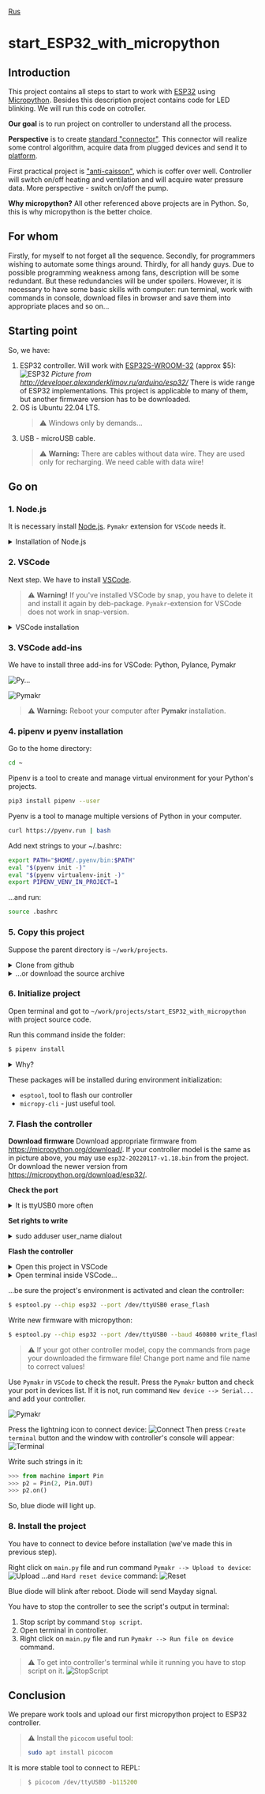 [Rus](README.ru.md)
# start_ESP32_with_micropython

## Introduction
This project contains all steps to start to work with [ESP32](https://www.espressif.com/en/products/socs/esp32)
using [Micropython](https://micropython.org/).
Besides this description project contains code for LED blinking. We will run this code on cotroller.

**Our goal** is to run project on controller to understand all the process.

**Perspective** is to create [standard "connector"](https://github.com/Vovaman/connectorESP). This connector will realize some
control algorithm, acquire data from plugged devices and send it to [platform](https://github.com/Vovaman/peresvet).

First practical project is ["anti-caisson"](https://github.com/Vovaman/wellCabin), which is coffer over well.
Controller will switch on/off heating and ventilation and will acquire water pressure data. More perspective - switch on/off the pump.

**Why micropython?** All other referenced above projects are in Python. So, this is why micropython is the better choice.

## For whom
Firstly, for myself to not forget all the sequence.
Secondly, for programmers wishing to automate some things around.
Thirdly, for all handy guys.
Due to possible programming weakness among fans, description will be some redundant. But these redundancies will be under spoilers.
However, it is necessary to have some basic skills with computer: run terminal, work with commands in console, download files in browser and save them into appropriate places and so on...

## Starting point
So, we have:

1. ESP32 controller.
   Will work with [ESP32S-WROOM-32](https://aliexpress.ru/item/1005002611857804.html?item_id=1005002611857804&sku_id=12000021386518349&spm=a2g2w.productlist.0.0.28c767f2tgjXEB) (approx $5):
   ![ESP32](/img/ESP.png)
   *Picture from http://developer.alexanderklimov.ru/arduino/esp32/*
   There is wide range of ESP32 implementations. This project is applicable to many of them, but another firmware version has to be downloaded.
2. OS is Ubuntu 22.04 LTS.
   > :warning: Windows only by demands...
3. USB - microUSB cable.
   > :warning: **Warning:** There are cables without data wire. They are used only for recharging. We need cable with data wire!

## Go on

### 1. Node.js
It is necessary install [Node.js](https://nodejs.org/ru/). `Pymakr` extension for `VSCode` needs it.
<details>
   <summary>Installation of Node.js</summary>

   Open terminal and run:
   ```bash
   $ sudo snap install --classic node
   ```
   Check the result:
   ```bash
   $ node --version
   ```
   This command will return the current version of `Node.js`.

</details>

### 2. VSCode
Next step. We have to install [VSCode](https://code.visualstudio.com/).
> :warning: **Warning!** If you've installed VSCode by snap, you have to delete it and install it again by deb-package.
> `Pymakr`-extension for VSCode does not work in snap-version.

<details>
   <summary>VSCode installation</summary>

   1. Open https://code.visualstudio.com/ in your browser and press `deb`-button:
      ![VSpage](/img/vs0.png)
   2. Run terminal, go to directory with package you just downloaded (`code_1.63.2-1639562499_amd64.deb` at the moment). Run the command:
      ```bash
      sudo dpkg -i code_163.2-1639562499_amd64.deb
      ```

</details>

### 3. VSCode add-ins
We have to install three add-ins for VSCode: Python, Pylance, Pymakr

![Py...](/img/addins_python_pylance.png)

![Pymakr](/img/addins_pymakr.png)

> :warning: **Warning:** Reboot your computer after **Pymakr** installation.

### 4. pipenv и pyenv installation
Go to the home directory:
```bash
cd ~
```
Pipenv is a tool to create and manage virtual environment for your
Python's projects.
```bash
pip3 install pipenv --user
```
Pyenv is a tool to manage multiple versions of Python in your computer.
```bash
curl https://pyenv.run | bash
```
Add next strings to your ~/.bashrc:
```bash
export PATH="$HOME/.pyenv/bin:$PATH"
eval "$(pyenv init -)"
eval "$(pyenv virtualenv-init -)"
export PIPENV_VENV_IN_PROJECT=1
```
...and run:
```bash
source .bashrc
```

### 5. Copy this project
Suppose the parent directory is `~/work/projects`.

<details>
   <summary>Clone from github</summary>

   It is the better choice to get your own [github](https://github.com) account and clone this project.
   In such case you have to install `git` - repository management tool:
   ```bash
   $ sudo apt install git
   ```

   So, just clone this project after git installation:
   ```bash
   $ cd ~/work/projects
   $ git clone git@github.com:Vovaman/start_ESP32_with_micropython.git
   ```

</details>

<details>
   <summary>...or download the source archive</summary>

   Another way is to download the archive with source codes from
   `https://github.com/Vovaman/start_ESP32_with_micropython/archive/refs/heads/master.zip`.
   Download this archive and save it in `~/work/projects`.
   Extract files from archive to `start_ESP32_with_micropython` folder.

</details>

### 6. Initialize project
Open terminal and got to `~/work/projects/start_ESP32_with_micropython` with project source code.

Run this command inside the folder:
```bash
$ pipenv install
```

<details>
   <summary>Why?</summary>

   `Pipenv` is the tool to create python environment for projects. Each project may have its own environment with specific Python version and
   packages installed. Thus projects do not intersect each other and operational Python environment.

</details>

These packages will be installed during environment initialization:
- `esptool`, tool to flash our controller
- `micropy-cli` - just useful tool.

### 7. Flash the controller

**Download firmware**
Download appropriate firmware from https://micropython.org/download/.
If your controller model is the same as in picture above, you may use `esp32-20220117-v1.18.bin` from the project.
Or download the newer version from https://micropython.org/download/esp32/.

**Check the port**
<details>
   <summary>It is ttyUSB0 more often</summary>

   So, let's define the created port name when you connect controller to computer.
   Go to `/dev` folder and list all devices:
   ```bash
   $ cd /dev
   $ ls
   ```
   Then connect controller to computer and list devices again:
   ```bash
   $ ls
   ```
   Find new string in the list. This string is the port name we need.
   Suppose it is `ttyUSB0`.

</details>

**Set rights to write**
<details>
   <summary>sudo adduser user_name dialout</summary>

   Our working account needs rights for write to upgrade the controller.
   We have to run two commands in terminal to do so:
   ```bash
   # add yourself to appropriate group
   $ sudo adduser $USER dialout
   # activate chages
   $ su - $USER
   ```

</details>

**Flash the controller**
<details>
   <summary>Open this project in VSCode</summary>

   Run VSCode. Choose command `File --> Open folder...` and open `~/work/projects/start_ESP32_with_micropython`.
</details>

<details>
   <summary>Open terminal inside VSCode...</summary>

   Run VSCode and choose `Terminal --> New terminal`.
   New termianl windows will be opened at the bottom of the main VSCode's window.
   Project's environment would be initialized automatically.
   You will see the `(start_ESP32_with_micropython)` before prompt in terminal:
   ![Env](/img/term01.png)
   ...or run
   ```bash
   $ pipenv shell
   ```
   otherwise.

</details>

...be sure the project's environment is activated and clean the controller:
```bash
$ esptool.py --chip esp32 --port /dev/ttyUSB0 erase_flash
```
Write new firmware with micropython:
```bash
$ esptool.py --chip esp32 --port /dev/ttyUSB0 --baud 460800 write_flash -z 0x1000 esp32-20220117-v1.18.bin
```
> :warning: If your got other controller model, copy the commands from page your downloaded the firmware file!
> Change port name and file name to correct values!

Use `Pymakr` in `VSCode` to check the result.
Press the `Pymakr` button and check your port in devices list.
If it is not, run command `New device --> Serial...` and add your controller.

![Pymakr](/img/pymakr01.png)

Press the lightning icon to connect device:
![Connect](/img/pymakr02.png)
Then press `Create terminal` button and the window with controller's console will appear:
![Terminal](/img/pymakr03.png)

Write such strings in it:
```python
>>> from machine import Pin
>>> p2 = Pin(2, Pin.OUT)
>>> p2.on()
```
So, blue diode will light up.

### 8. Install the project
You have to connect to device before installation (we've made this
in previous step).

Right click on `main.py` file and run command `Pymakr --> Upload to device`:
![Upload](/img/pymakr04.png)
...and `Hard reset device` command:
![Reset](/img/pymakr06.png)

Blue diode will blink after reboot. Diode will send Mayday signal.

You have to stop the controller to see the script's output in terminal:
1. Stop script by command `Stop script`.
2. Open terminal in controller.
3. Right click on `main.py` file and run `Pymakr --> Run file on device`
   command.

> :warning: To get into controller's terminal while it running you have
  to stop script on it.
  ![StopScript](/img/pymakr05.png)

## Conclusion
We prepare work tools and upload our first micropython project to ESP32 controller.

> :warning: Install the `picocom` useful tool:
>  ```bash
>  sudo apt install picocom
>  ```
It is more stable tool to connect to REPL:
>  ```bash
>  $ picocom /dev/ttyUSB0 -b115200
>  ```
